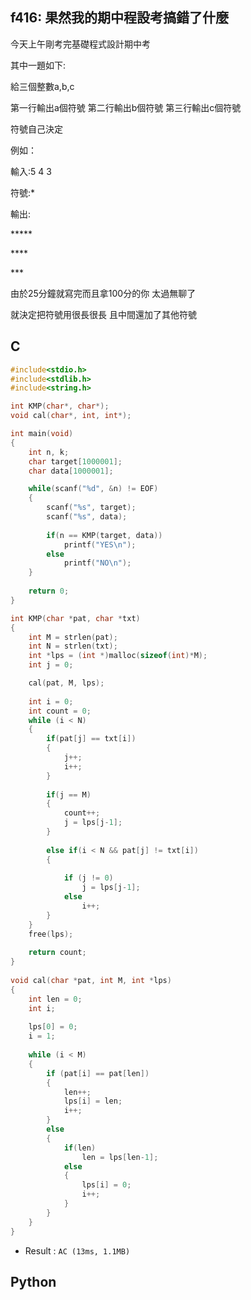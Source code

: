 ## f416: 果然我的期中程設考搞錯了什麼
今天上午剛考完基礎程式設計期中考

其中一題如下:

給三個整數a,b,c

第一行輸出a個符號 第二行輸出b個符號 第三行輸出c個符號

符號自己決定

例如：

輸入:5 4 3

符號:*

輸出:

 \*****

 \****

 \***

由於25分鐘就寫完而且拿100分的你 太過無聊了

就決定把符號用很長很長 且中間還加了其他符號

## C
```C
#include<stdio.h>
#include<stdlib.h>
#include<string.h>

int KMP(char*, char*);
void cal(char*, int, int*);

int main(void)
{
	int n, k;
	char target[1000001];
	char data[1000001];

	while(scanf("%d", &n) != EOF)
	{
		scanf("%s", target);
		scanf("%s", data);
		
		if(n == KMP(target, data))
			printf("YES\n");
		else
			printf("NO\n");
	}
	
	return 0;
}

int KMP(char *pat, char *txt)
{
    int M = strlen(pat);
    int N = strlen(txt);
    int *lps = (int *)malloc(sizeof(int)*M);
    int j = 0;

    cal(pat, M, lps);
 
    int i = 0; 
    int count = 0;
    while (i < N)
    {
		if(pat[j] == txt[i])
		{
			j++;
			i++;
		}
		
		if(j == M)
		{
			count++;
			j = lps[j-1];
		}
		
		else if(i < N && pat[j] != txt[i])
		{
		
			if (j != 0)
				j = lps[j-1];
			else
				i++;
		}
	}
	free(lps); 
    
    return count;
}
 
void cal(char *pat, int M, int *lps)
{
    int len = 0; 
    int i;
 
    lps[0] = 0; 
    i = 1;
 
    while (i < M)
    {
		if (pat[i] == pat[len])
		{
			len++;
			lps[i] = len;
			i++;
		}
		else 
		{
			if(len)
				len = lps[len-1];
			else 
			{
				lps[i] = 0;
				i++;
			}
		}
    }
}
```
 * Result : `AC (13ms, 1.1MB)`

## Python
